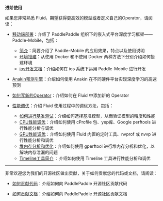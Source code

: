 **进阶使用**

如果您非常熟悉 Fluid，期望获得更高效的模型或者定义自己的Operator，请阅读：


- [移动端部署]()：介绍了 PaddlePaddle 组织下的嵌入式平台深度学习框架——Paddle-Mobile，包括：
	- [简介]()：简要介绍了 Paddle-Mobile 的应用效果，特点以及使用说明
	- [环境搭建]()：从使用 Docker 和不使用 Docker 两种方法下分别介绍如何搭建环境
	- [ios开发文档]()：介绍如何在 ios 系统下运用 Paddle-Mobile 进行开发

- [Anakin预测引擎]()：介绍如何使用 Anakin 在不同硬件平台实现深度学习的高速预测



- [如何写新的Operator]()：介绍如何在 Fluid 中添加新的 Operator

- [性能调优]()：介绍 Fluid 使用过程中的调优方法，包括：
	- [如何进行基准测试]()：介绍如何选择基准模型，从而验证模型的精度和性能
	- [CPU性能调优]()：介绍如何使用 cProfile 包、yep库、Google perftools 进行性能分析与调优
	- [GPU性能调优]()：介绍如何使用 Fluid 内置的定时工具、nvprof 或 nvvp 进行性能分析和调优
 	- [堆内存分析和优化]()：介绍如何使用 gperftool 进行堆内存分析和优化，以解决内存泄漏的问题
	- [Timeline工具简介]() ：介绍如何使用 Timeline 工具进行性能分析和调优

---

非常欢迎您为我们的开源社区做出贡献，关于如何贡献您的代码或文档，请阅读：

- [如何贡献代码]()：介绍如何向 PaddlePaddle 开源社区贡献代码

- [如何贡献文档]()：介绍如何向 PaddlePaddle 开源社区贡献文档
